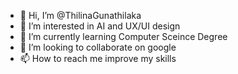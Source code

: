 - 👋 Hi, I’m @ThilinaGunathilaka
- 👀 I’m interested in AI and UX/UI design
- 🌱 I’m currently learning Computer Sceince Degree
- 💞️ I’m looking to collaborate on google
- 📫 How to reach me improve my skills

<!---
ThilinaGunathilaka/ThilinaGunathilaka is a ✨ special ✨ repository because its `README.md` (this file) appears on your GitHub profile.
You can click the Preview link to take a look at your changes.
--->
